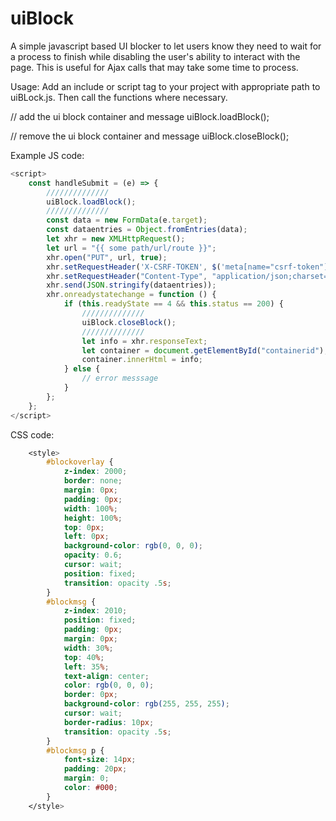 # uiBlock

A simple javascript based UI blocker to let users know they need to wait for a process to finish while disabling the user's ability to interact with the page.  This is useful for Ajax calls that may take some time to process.

Usage: Add an include or script tag to your project with appropriate path to uiBLock.js.  Then call the functions where necessary.

// add the ui block container and message
uiBlock.loadBlock();

// remove the ui block container and message
uiBlock.closeBlock();

Example JS code:
```javascript
<script>
    const handleSubmit = (e) => {
        //////////////
        uiBlock.loadBlock();
        //////////////
        const data = new FormData(e.target);
        const dataentries = Object.fromEntries(data);
        let xhr = new XMLHttpRequest();
        let url = "{{ some path/url/route }}";
        xhr.open("PUT", url, true);
        xhr.setRequestHeader('X-CSRF-TOKEN', $('meta[name="csrf-token"]').attr('content'));
        xhr.setRequestHeader("Content-Type", "application/json;charset=UTF-8");
        xhr.send(JSON.stringify(dataentries));
        xhr.onreadystatechange = function () {
            if (this.readyState == 4 && this.status == 200) {
                //////////////
                uiBlock.closeBlock();
                //////////////
                let info = xhr.responseText;
                let container = document.getElementById("containerid");
                container.innerHtml = info;
            } else {
                // error messsage
            }
        };
    };
</script>
```
CSS code:
```css
    <style>
        #blockoverlay {
            z-index: 2000;
            border: none;
            margin: 0px;
            padding: 0px;
            width: 100%;
            height: 100%;
            top: 0px;
            left: 0px;
            background-color: rgb(0, 0, 0);
            opacity: 0.6;
            cursor: wait;
            position: fixed;
            transition: opacity .5s;
        }
        #blockmsg {
            z-index: 2010;
            position: fixed;
            padding: 0px;
            margin: 0px;
            width: 30%;
            top: 40%;
            left: 35%;
            text-align: center;
            color: rgb(0, 0, 0);
            border: 0px;
            background-color: rgb(255, 255, 255);
            cursor: wait;
            border-radius: 10px;
            transition: opacity .5s;
        }
        #blockmsg p {
            font-size: 14px;
            padding: 20px;
            margin: 0;
            color: #000;
        }
    </style>
```